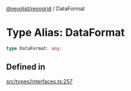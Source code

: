 [@revolist/revogrid](README.md) / DataFormat

# Type Alias: DataFormat

```ts
type DataFormat: any;
```

## Defined in

[src/types/interfaces.ts:257](https://github.com/revolist/revogrid/blob/a849a2bedd405f9be6994ce2465b998f17fd214c/src/types/interfaces.ts#L257)

